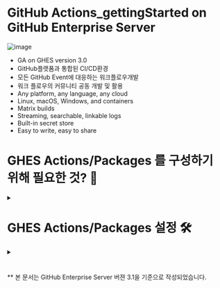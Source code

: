 
# GitHub Actions_gettingStarted on GitHub Enterprise Server
![image](https://user-images.githubusercontent.com/40287191/121128830-fa826100-c866-11eb-80be-55502d6a757f.png)
- GA on GHES version 3.0
- GitHub플랫폼과 통합된 CI/CD환경
- 모든 GitHub Event에 대응하는 워크플로우개발
- 워크 플로우의 커뮤니티 공동 개발 및 활용
- Any platform, any language, any cloud
- Linux, macOS, Windows, and containers
- Matrix builds
- Streaming, searchable, linkable logs
- Built-in secret store
- Easy to write, easy to share

# GHES Actions/Packages 를 구성하기 위해 필요한 것? 🤔
<details><summary> </summary>
<p>
 
  ![image](https://user-images.githubusercontent.com/40287191/121131031-2f43e780-c86a-11eb-8bb0-e81b496cc3d1.png)
  1. GitHub Enterprise Server with version 3.0 or higher
    - 3.0 with Actions : Actions의 사용을 위해 하드웨어 리소스 증가 필요 [Link](https://docs.github.com/en/enterprise-server@3.1/admin/installation/setting-up-a-github-enterprise-server-instance/installing-github-enterprise-server-on-azure#hardware-considerations)
    - CPU/메모리 별 최대 throughput을 나타내는 Job 갯수 : [GitHub 내부 테스트 설명 Link](https://docs.github.com/en/enterprise-server@3.1/admin/github-actions/enabling-github-actions-for-github-enterprise-server/getting-started-with-github-actions-for-github-enterprise-server)
  
  2. [ Self-hosted Runner](https://docs.github.com/en/enterprise-server@3.1/actions/hosting-your-own-runners)
     - 실제 Job을 수행할 환경 (Linux/Window/Mac)
     - GitHub-hosted runner는 현재 GitHub Enterprise Cloud에서만 가능 (GitHub Enterprise Server는 향후지원예정)
  
  3. S3 compatible blob storage
     - Actions 로그 및 Packages 저장용
     - [Azure blob storage](https://docs.github.com/en/enterprise-server@3.1/admin/github-actions/enabling-github-actions-for-github-enterprise-server/enabling-github-actions-with-azure-blob-storage), [AWS](https://docs.github.com/en/enterprise-server@3.1/admin/github-actions/enabling-github-actions-for-github-enterprise-server/enabling-github-actions-with-amazon-s3-storage)
     - 순수 온프렘을 위해서는 [MinIO NAS Gateway](https://docs.github.com/en/enterprise-server@3.1/admin/github-actions/enabling-github-actions-for-github-enterprise-server/enabling-github-actions-with-minio-gateway-for-nas-storage)



</p>
</details>

# GHES Actions/Packages 설정 🛠️

<details><summary> </summary>
<p>
  
  ### 1. Instance에서 Actions/Packages 활성화 및 S3 blob storage 설정
 
  <details><summary> </summary>
  <p>
   
  ![image](https://user-images.githubusercontent.com/40287191/121136227-5f8e8480-c870-11eb-99cc-bfa11aade3f0.png) 

  ![image](https://user-images.githubusercontent.com/40287191/121136144-471e6a00-c870-11eb-94b6-45c0f5bd4e02.png)


   </p>
   </details>
 
  ### 2. GitHub Enterprise 레벨에서의 조직별 활성화/비활성화 설정 및 사용할 Actions 허용정책 설정
 
   <details><summary> </summary>
   <p>
    
   - Enterprise 설정 > Policies > Actions [메뉴](https://docs.github.com/en/enterprise-server@3.1/admin/github-actions/enabling-github-actions-for-github-enterprise-server/enforcing-github-actions-policies-for-your-enterprise) 
   - 'Enable for all organizations' 또는 허용할 조직 선택
   - 허용할 Actions 타입 선택
     - Allow all actions : 모든 Actions 허용
     - Allow local actions only : Enterprise 내부의 저장소에 정의된 Actions들만 허용
     - Allow select actions : 선택된 Actions들만 허용
   
   ![image](https://user-images.githubusercontent.com/40287191/121136603-cdd34700-c870-11eb-8257-9fc9f530b5d1.png)

   - Private folk로 부터의 Pull Requests에 의한 Workflow 실행 허용
  
   ![image](https://user-images.githubusercontent.com/40287191/121136657-db88cc80-c870-11eb-8b21-ee6ca6d4eed7.png)

   </p>
   </details>
 
  ### 3. Org 레벨에서의 Actions 허용 정책 설정
 
  <details><summary> </summary>
   <p>
    
   - Org 설정 > Actions [메뉴](https://docs.github.com/en/enterprise-server@3.1/organizations/managing-organization-settings/disabling-or-limiting-github-actions-for-your-organization)
  
   </p>
   </details>
 
  ### 4. Repo 레벨에서의 Actions 허용 정책 설정
  
   <details><summary> </summary>
   <p>

   - Repo 설정 > Actions [메뉴](https://docs.github.com/en/enterprise-server@3.1/github/administering-a-repository/managing-repository-settings/disabling-or-limiting-github-actions-for-a-repository#enabling-workflows-for-private-repository-forks)

   </p>
   </details>
   
   
   
</p>
</details>

# 


** 본 문서는 GitHub Enterprise Server 버젼 3.1을 기준으로 작성되었습니다. 
